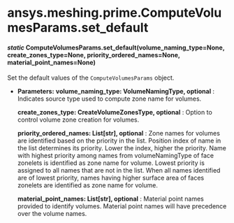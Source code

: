 # ansys.meshing.prime.ComputeVolumesParams.set_default



#### *static* ComputeVolumesParams.set_default(volume_naming_type=None, create_zones_type=None, priority_ordered_names=None, material_point_names=None)

Set the default values of the `ComputeVolumesParams` object.

* **Parameters:**
  **volume_naming_type: VolumeNamingType, optional**
  : Indicates source type used to compute zone name for volumes.

  **create_zones_type: CreateVolumeZonesType, optional**
  : Option to control volume zone creation for volumes.

  **priority_ordered_names: List[str], optional**
  : Zone names for volumes are identified based on the priority in the list. Position index of name in the list determines its priority. Lower the index, higher the priority. Name with highest priority among names from volumeNamingType of face zonelets is identified as zone name for volume. Lowest priority is assigned to all names that are not in the list. When all names identified are of lowest priority, names having higher surface area of faces zonelets are identified as zone name for volume.

  **material_point_names: List[str], optional**
  : Material point names provided to identify volumes. Material point names will have precedence over the volume names.

<!-- !! processed by numpydoc !! -->
